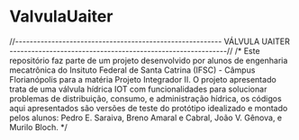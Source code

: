 # ValvulaUaiter

//--------------------------------------------------------- VÁLVULA UAITER ------------------------------------------------------------//
/* Este repositório faz parte de um projeto desenvolvido por alunos de engenharia mecatrônica do Insituto Federal de Santa Catrina (IFSC) - Câmpus Florianópolis para a matéria Projeto Integrador II. O projeto apresentado trata de uma válvula hídrica IOT com funcionalidades para solucionar problemas de distribuição, consumo, e administração hídrica, os códigos aqui apresentados são versões de teste do protótipo idealizado e montado pelos alunos: Pedro E. Saraiva, Breno Amaral e Cabral, João V. Gênova, e Murilo Bloch. */
